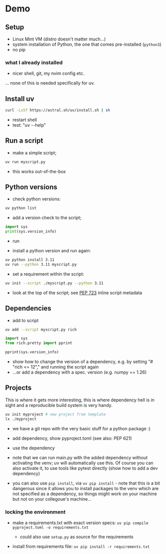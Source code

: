 # Demo

## Setup

- Linux Mint VM (distro doesn't matter much...)
- system installation of Python, the one that comes pre-installed (`python3`)
- no pip

### what I already installed

- nicer shell, git, my nvim config etc.

... none of this is needed specifically for uv.

## Install uv

```sh
curl -LsSf https://astral.sh/uv/install.sh | sh
```

- restart shell
- test: "uv --help"

## Run a script

- make a simple script;

```sh
uv run myscript.py
```

- this works out-of-the-box

## Python versions

- check python versions:

```sh
uv python list
```

- add a version check to the script;

```py
import sys
print(sys.version_info)
```

- run

- install a python version and run again:

```sh
uv python install 3.11
uv run --python 3.11 myscript.py
```

- set a requirement within the script:

```sh
uv init --script ./myscript.py --python 3.11
```

- look at the top of the script; see [PEP 723](https://peps.python.org/pep-0723/) inline script metadata

## Dependencies

- add to script

```sh
uv add --script myscript.py rich
```

```py
import sys
from rich.pretty import pprint

pprint(sys.version_info)
```

- show how to change the version of a dependency, e.g. by setting "# "rich <= 12"," and running the script again
- ...or add a dependency with a spec. version (e.g. numpy == 1.26)

## Projects

This is where it gets more interesting, this is where dependency hell is in sight and a reproducible build system is very handy.

```sh
uv init myproject # new project from template
lx ./myproject
```

- we have a git repo with the very basic stuff for a python package :)

- add dependency, show pyproject.toml (see also: PEP 621)

- use the dependency

- note that we can run main.py with the added dependency without activating the venv; uv will automatically use this. Of course you can also activate it, to use tools like pytest directly (show how to add a dev dependency)

- you can also use `pip install`, via `uv pip install` - note that this is a bit dangerous since it allows you to install packages to the venv which are not specified as a dependency, so things might work on your machine but not on your collegoue's machine...

### locking the environment

- make a requirements.txt with exact version specs: `uv pip compile pyproject.toml -o requirements.txt`

    - could also use `setup.py` as source for the requirements

- install from requirements file: `uv pip install -r requirements.txt`

